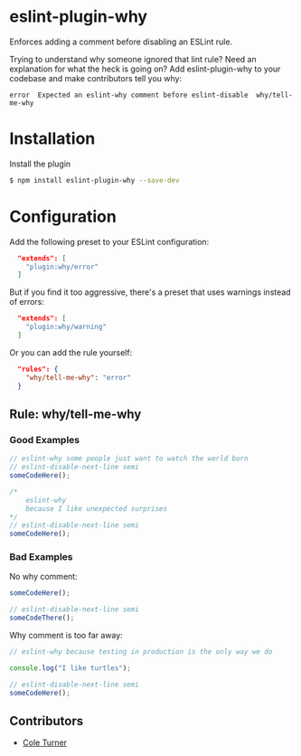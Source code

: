 # eslint-plugin-why

Enforces adding a comment before disabling an ESLint rule.

Trying to understand why someone ignored that lint rule? Need an explanation for what the heck is going on?
Add eslint-plugin-why to your codebase and make contributors tell you why:

```
error  Expected an eslint-why comment before eslint-disable  why/tell-me-why
```

# Installation

Install the plugin

```sh
$ npm install eslint-plugin-why --save-dev
```

# Configuration

Add the following preset to your ESLint configuration:

```json
  "extends": [
    "plugin:why/error"
  ]
```

But if you find it too aggressive, there's a preset that uses warnings instead of errors:

```json
  "extends": [
    "plugin:why/warning"
  ]
```

Or you can add the rule yourself:

```json
  "rules": {
    "why/tell-me-why": "error"
  }
```

## Rule: why/tell-me-why

### Good Examples

```js
// eslint-why some people just want to watch the world burn
// eslint-disable-next-line semi
someCodeHere();
```

```js
/*
    eslint-why
    because I like unexpected surprises
*/
// eslint-disable-next-line semi
someCodeHere();
```

### Bad Examples

No why comment:

```js
someCodeHere();

// eslint-disable-next-line semi
someCodeThere();
```

Why comment is too far away:

```js
// eslint-why because testing in production is the only way we do

console.log("I like turtles");

// eslint-disable-next-line semi
someCodeHere();
```

## Contributors

- [Cole Turner](https://github.com/coleturner)
